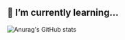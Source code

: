 ## 🌱 I’m currently learning...
![Anurag's GitHub stats](https://github-readme-stats.vercel.app/api?username=anuraghazra&theme=catppuccin_latte&show_icons=true)


